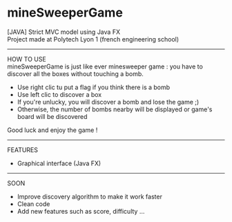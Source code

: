 # mineSweeperGame
[JAVA] Strict MVC model using Java FX
<br /> Project made at Polytech Lyon 1 (french engineering school)

*********************************************************************************************************************************************
HOW TO USE
<br /> mineSweeperGame is just like ever minesweeper game : you have to discover all the boxes without touching a bomb.
- Use right clic tu put a flag if you think there is a bomb
- Use left clic to discover a box
- If you're unlucky, you will discover a bomb and lose the game ;)
- Otherwise, the number of bombs nearby will be displayed or game's board will be discovered

Good luck and enjoy the game !

*********************************************************************************************************************************************
FEATURES
- Graphical interface (Java FX)

*********************************************************************************************************************************************
SOON
- Improve discovery algorithm to make it work faster
- Clean code
- Add new features such as score, difficulty ...
